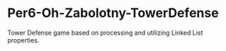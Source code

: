 Per6-Oh-Zabolotny-TowerDefense
==============================

Tower Defense game based on processing and utilizing Linked List properties.
